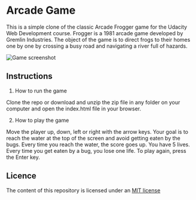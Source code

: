 # Arcade Game

This is a simple clone of the classic Arcade Frogger game for the Udacity Web Development course. 
Frogger is a 1981 arcade game developed by Gremlin Industries. The object of the game is to direct
frogs to their homes one by one by crossing a busy road and navigating a river full of hazards.

<img src="img/screenshot.png" alt="Game screenshot">

## Instructions

1. How to run the game

Clone the repo or download and unzip the zip file in any folder on your computer and open the index.html file in your browser.

2. How to play the game

Move the player up, down, left or right with the arrow keys. Your goal is to reach the water at the top of the screen 
and avoid getting eaten by the bugs. Every time you reach the water, the score goes up. You have 5 lives. Every time you
get eaten by a bug, you lose one life. To play again, press the Enter key.

## Licence

The content of this repository is licensed under an [MIT license](https://choosealicense.com/licenses/mit/)
